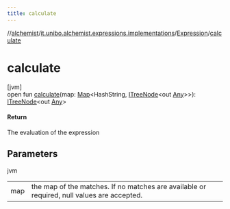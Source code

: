 ```yaml
---
title: calculate
---
```

//[alchemist](../../../index.html)/[it.unibo.alchemist.expressions.implementations](../index.html)/[Expression](index.html)/[calculate](calculate.html)



# calculate



[jvm]\
open fun [calculate](calculate.html)(map: [Map](https://docs.oracle.com/javase/8/docs/api/java/util/Map.html)<HashString, [ITreeNode](../../it.unibo.alchemist.expressions.interfaces/-i-tree-node/index.html)<out [Any](https://kotlinlang.org/api/latest/jvm/stdlib/kotlin/-any/index.html)>>): [ITreeNode](../../it.unibo.alchemist.expressions.interfaces/-i-tree-node/index.html)<out [Any](https://kotlinlang.org/api/latest/jvm/stdlib/kotlin/-any/index.html)>



#### Return



The evaluation of the expression



## Parameters


jvm

| | |
|---|---|
| map | the map of the matches. If no matches are available or required, null values are accepted. |




